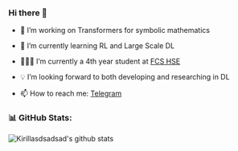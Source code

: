 ### Hi there 👋

<!--
**Kirili4ik/Kirili4ik** is a ✨ _special_ ✨ repository because its `README.md` (this file) appears on your GitHub profile. -->

- 🔬 I’m working on Transformers for symbolic mathematics
- 🌱 I’m currently learning RL and Large Scale DL
- 👨🏻‍🎓 I’m currently a 4th year student at [FCS HSE](https://cs.hse.ru/en/)
- 💡 I’m looking forward to both developing and researching in DL  

- 📫 How to reach me: [Telegram](https://t.me/Kirili4ik)


### 📊 GitHub Stats:
![Kirillasdsadsad's github stats](https://github-readme-stats.vercel.app/api?username=Kirili4ik&show_icons=true&theme=dark&count_private=true&include_all_commits=true&hide=issues,prs)
<!-- -->

<!-- ### 📕 Latest Blog posts: -->
<!-- BLOG-POST-LIST:START -->
<!-- - [NAME](LINK) -->
<!-- BLOG-POST-LIST:END -->
